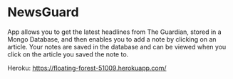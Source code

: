 # NewsGuard

App allows you to get the latest headlines from The Guardian, stored in a Mongo Database, and then enables you to add a note by clicking on an article. Your notes are saved in the database and can be viewed when you click on the article you saved the note to.

Heroku:  https://floating-forest-51009.herokuapp.com/